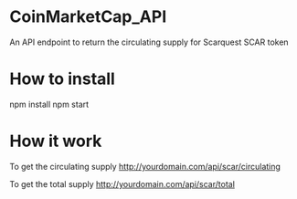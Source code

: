 # CoinMarketCap_API
An API endpoint to return the circulating supply for Scarquest SCAR token

# How to install
npm install
npm start

# How it work
To get the circulating supply
http://yourdomain.com/api/scar/circulating

To get the total supply
http://yourdomain.com/api/scar/total

